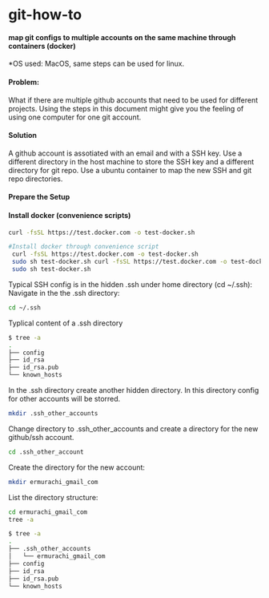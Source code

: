 # git-how-to

#### map git configs to multiple accounts on the same machine through containers (docker)

*OS used: MacOS, same steps can be used for linux.

#### Problem: 
What if there are multiple github accounts that need to be used for different projects.
Using the steps in this document might give you the feeling of using one computer for one git account.

#### Solution
A github account is assotiated with an email and with a SSH key.
Use a different directory in the host machine to store the SSH key and a different directory for git repo.
Use a ubuntu container to map the new SSH and git repo directories.

#### Prepare the Setup

#### Install docker (convenience scripts)
```bash
curl -fsSL https://test.docker.com -o test-docker.sh
```

```bash
#Install docker through convenience script
 curl -fsSL https://test.docker.com -o test-docker.sh
 sudo sh test-docker.sh curl -fsSL https://test.docker.com -o test-docker.sh
 sudo sh test-docker.sh
```

Typical SSH config is in the hidden .ssh under home directory (cd ~/.ssh):
Navigate in the the .ssh directory:
```bash
cd ~/.ssh
```

Typlical content of a .ssh directory
```bash
$ tree -a
.
├── config
├── id_rsa
├── id_rsa.pub
└── known_hosts
```

In the .ssh directory create another hidden directory. In this directory config for other accounts will be storred.
```bash
mkdir .ssh_other_accounts
```

Change directory to .ssh_other_accounts and create a directory for the new github/ssh account.
```bash
cd .ssh_other_account
```

Create the directory for the new account:
```bash
mkdir ermurachi_gmail_com
```

List the directory structure:
```bash
cd ermurachi_gmail_com
tree -a
```

```bash
$ tree -a
.
├── .ssh_other_accounts
│   └── ermurachi_gmail_com
├── config
├── id_rsa
├── id_rsa.pub
└── known_hosts
```

